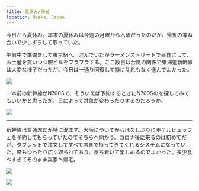 ```yaml
---
title: 夏休み/帰省
location: Osaka, Japan
---
```


今日から夏休み。本来の夏休みは今週の月曜から木曜だったのだが、帰省の兼ね合いで少しずらして取っていた。

午前中で準備をして東京駅へ。混んでいたがラーメンストリートで昼食にして、お土産を買いつつ駅ビルをフラフラする。ここ数日は台風の関係で東海道新幹線は大変な様子だったが、今日は一通り回復して特に乱れもなく進んでよかった。

![](https://photos.apkas.net/medium/202308/20230818-120506.webp)

一本前の新幹線がN700Sで、そういえば予約するときにN700Sのを探してみてもいいかと思ったが、日によって対象が変わったりするのだろうか。

![](https://photos.apkas.net/medium/202308/20230818-141219.webp)

---

新幹線は普通席だが特に混まず。大阪についてからは久しぶりにホテルビュッフェを予約してもらっていたのでそちらへ向かう。コロナ後に来るのは初めてだが、タブレットで注文してすべて席まで持ってきてくれるシステムになっていた。席もゆったり広く取られており、落ち着いて楽しめるのでよかった。多少食べすぎてそのまま実家へ帰宅。

![](https://photos.apkas.net/medium/202308/20230818-194343.webp)

![](https://photos.apkas.net/medium/202308/20230818-220437.webp)
